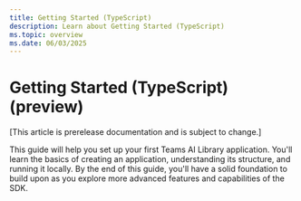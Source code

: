 ```yaml
---
title: Getting Started (TypeScript)
description: Learn about Getting Started (TypeScript)
ms.topic: overview
ms.date: 06/03/2025
---
```


# Getting Started (TypeScript) (preview)

[This article is prerelease documentation and is subject to change.]

This guide will help you set up your first Teams AI Library application. You'll learn the basics of creating an application, understanding its structure, and running it locally. By the end of this guide, you'll have a solid foundation to build upon as you explore more advanced features and capabilities of the SDK.